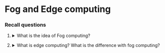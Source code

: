 # Fog and Edge computing

### Recall questions

1. <details markdown=1><summary markdown="span"> What is the idea of Fog computing? </summary>
    
    \
   

</details>


2. <details markdown=1><summary markdown="span"> What is edge computing? What is the difference with fog computing? </summary>
    
    \
   

</details>